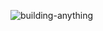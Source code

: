 ![building-anything](https://user-images.githubusercontent.com/32274883/184413174-ee04bf19-e091-4aae-b263-d556dea0f746.svg)
